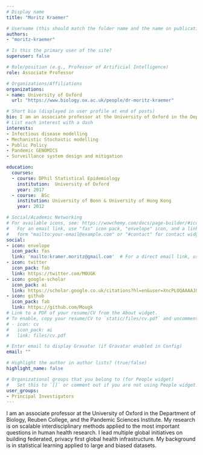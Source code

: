 ```yaml
---
# Display name
title: "Moritz Kraemer"

# Username (this should match the folder name and the name on publications)
authors:
- "moritz-kraemer"

# Is this the primary user of the site?
superuser: false

# Role/position (e.g., Professor of Artificial Intelligence)
role: Associate Professor

# Organizations/Affiliations
organizations:
- name: University of Oxford 
  url: "https://www.biology.ox.ac.uk/people/dr-moritz-kraemer"

# Short bio (displayed in user profile at end of posts)
bio: I am an associate professor at the University of Oxford in the Department of Biology, Reuben College, and the Pandemic Sciences Institute. My research is on scalable interdisciplinary methods applied to the most important questions in human health research. I lead multiple global initiatives on building federated, privacy first global health infrastructure. My background is in statistical learning applied to large and biased datasets.
# List each interest with a dash
interests:
- Infectious disease modelling
- Mechanistic Stochastic modelling
- Public Policy
- Pandemic GENOMICS
- Surveillance system design and mitigation 

education:
  courses:
  - course: DPhil Statistical Epidemiology
    institution:  University of Oxford
    year: 2017
  - course:  BSc
    institution: University of Bonn & University of Hong Kong
    year: 2012

# Social/Academic Networking
# For available icons, see: https://wowchemy.com/docs/page-builder/#icons
#   For an email link, use "fas" icon pack, "envelope" icon, and a link in the
#   form "mailto:your-email@example.com" or "#contact" for contact widget.
social:
- icon: envelope
  icon_pack: fas
  link: 'mailto:kramer.moritz@gmail.com'  # For a direct email link, use "mailto:test@example.org".
- icon: twitter
  icon_pack: fab
  link: https://twitter.com/MOUGK
- icon: google-scholar
  icon_pack: ai
  link: https://scholar.google.co.uk/citations?hl=en&user=XncPLOQAAAAJ&view_op=list_works
- icon: github
  icon_pack: fab
  link: https://github.com/Mougk
# Link to a PDF of your resume/CV from the About widget.
# To enable, copy your resume/CV to `static/files/cv.pdf` and uncomment the lines below.
# - icon: cv
#   icon_pack: ai
#   link: files/cv.pdf

# Enter email to display Gravatar (if Gravatar enabled in Config)
email: ""

# Highlight the author in author lists? (true/false)
highlight_name: false

# Organizational groups that you belong to (for People widget)
#   Set this to `[]` or comment out if you are not using People widget.
user_groups:
- Principal Investigators
---
```


I am an associate professor at the University of Oxford in the Department of Biology, Reuben College, and the Pandemic Sciences Institute. My research is on scalable interdisciplinary methods applied to the most important questions in human health research. I lead multiple global initiatives on building federated, privacy first global health infrastructure. My background is in statistical learning applied to large and biased datasets.